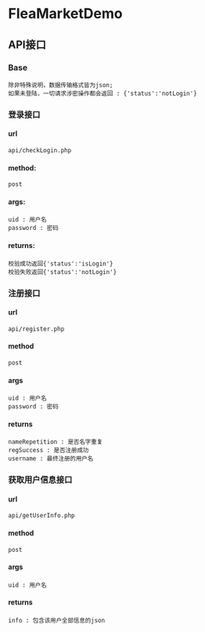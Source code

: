 # FleaMarketDemo
## API接口
### Base
    除非特殊说明，数据传输格式皆为json;
    如果未登陆，一切请求涉密操作都会返回 : {'status':'notLogin'}
### 登录接口
#### url
    api/checkLogin.php
#### method: 
    post
#### args:
    uid : 用户名
    password : 密码
#### returns:
    校验成功返回{'status':'isLogin'}
    校验失败返回{'status':'notLogin'}
    
### 注册接口
#### url
    api/register.php
#### method
    post
#### args
    uid : 用户名
    password : 密码
#### returns
    nameRepetition : 是否名字重复
    regSuccess : 是否注册成功 
    username : 最终注册的用户名
    

### 获取用户信息接口
#### url
    api/getUserInfo.php
#### method
    post
#### args
    uid : 用户名
#### returns
    info : 包含该用户全部信息的json

